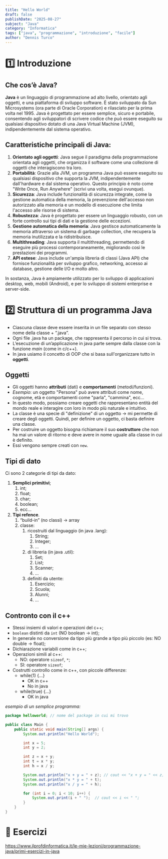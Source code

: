 ```yaml
---
title: "Hello World"
draft: false
publishDate: "2025-08-27"
subject: "Java"
category: "Informatica"
tags: ["java", "programmazione", "introduzione", "facile"]
author: "Dennis Turco"
---
```


# 1️⃣ Introduzione

## Che cos’è Java?

**Java** è un linguaggio di programmazione ad alto livello, orientato agli oggetti, e una piattaforma di sviluppo software. È stato sviluppato da Sun Microsystems (ora parte di Oracle Corporation) e rilasciato per la prima volta nel 1995. Java è progettato per essere semplice, sicuro e portabile, consentendo agli sviluppatori di scrivere codice che può essere eseguito su qualsiasi dispositivo dotato di una Java Virtual Machine (JVM), indipendentemente dal sistema operativo.

## Caratteristiche principali di Java:

1. **Orientato agli oggetti**: Java segue il paradigma della programmazione orientata agli oggetti, che organizza il software come una collezione di oggetti che interagiscono tra loro.
2. **Portabilità**: Grazie alla JVM, un programma Java può essere eseguito su qualsiasi dispositivo che supporta la JVM, indipendentemente dall'hardware e dal sistema operativo. Questo principio è noto come "Write Once, Run Anywhere" (scrivi una volta, esegui ovunque).
3. **Sicurezza**: Java include funzionalità di sicurezza integrate, come la gestione automatica della memoria, la prevenzione dell'accesso non autorizzato alla memoria e un modello di esecuzione che limita l'accesso alle risorse di sistema.
4. **Robustezza**: Java è progettato per essere un linguaggio robusto, con un forte controllo sui tipi di dati e la gestione delle eccezioni.
5. **Gestione automatica della memoria**: Java gestisce automaticamente la memoria attraverso un sistema di garbage collection, che recupera la memoria inutilizzata e la ridistribuisce.
6. **Multithreading**: Java supporta il multithreading, permettendo di eseguire più processi contemporaneamente, migliorando così le prestazioni dei programmi.
7. **API estese**: Java include un'ampia libreria di classi (Java API) che fornisce funzionalità per sviluppo grafico, networking, accesso ai database, gestione delle I/O e molto altro.

In sostanza, Java è ampiamente utilizzato per lo sviluppo di applicazioni desktop, web, mobili (Android), e per lo sviluppo di sistemi enterprise e server-side.

# 2️⃣ Struttura di un programma Java

- Ciascuna classe deve essere inserita in un file separato con stesso nome della classe + “.java”.
- Ogni file .java ha un package, che rappresenta il percorso in cui si trova.
- L’esecuzione di un’applicazione in java parte sempre dalla classe con la funzione *main* (come in c/c++).
- In java usiamo il concetto di OOP che si basa sull'organizzare tutto in **oggetti**.

## Oggetti

- Gli oggetti hanno **attributi** (dati) e **comportamenti** (metodi/funzioni).
- *Esempio*: un oggetto "Persona" può avere attributi come nome, cognome, età e comportamenti come "parla", "cammina", ecc...
- In questo modo, possiamo creare oggetti che rappresentano entità del mondo reale e interagire con loro in modo più naturale e intuitivo.
- La classe è una specie di "definizione" di un oggetto → mi permette di creare degli oggetti. Quindi, per definire un oggetto, ci basta definire una classe.
- Per costruire un oggetto bisogna richiamare il suo **costruttore** che non ha mai un valore di ritorno e deve avere in nome uguale alla classe in cui è definito.
- Essi vengono sempre creati con `new`.

## Tipi di dato

Ci sono 2 categorie di tipi da dato:

1. **Semplici primitivi**;
    1. int;
    2. float;
    3. char;
    4. boolean;
    5. ecc…
2. **Tipi refence**.
    1. “build-in” (no classi) → array
    2. classe:
        1. ricostruiti dal linguaggio (in java .lang):
            1. String;
            2. Integer;
            3. …
        2. di libreria (in java .util):
            1. Set;
            2. List;
            3. Scanner;
            4. …
        3. definiti da utente:
            1. Esercizio;
            2. Scuola;
            3. Alunni;
            4. …

## Contronto con il c++

- Stessi insiemi di valori e operazioni del c++;
- `boolean` distinti da `int` (NO boolean → int);
- In generale no conversione da tipo più grande a tipo più piccolo (es: NO double → float);
- Dichiarazione variabili come in c++;
- Operazioni simili al c++:
    - NO: operatore `sizeof`, `*`;
    - SI: operatore `sizeof`;
- Costrutti controllo come in c++, con piccole differenze:
    - while(1) {…}
        - OK in c++
        - No in java
    - while(true) {…}
        - OK in java

*esempio di un semplice programma:*

```java
package helloworld; // nome del package in cui mi trovo

public class Main {
    public static void main(String[] args) {
        System.out.println("Hello World");

        int x = 5;
        int y = 2;

        int z = x + y;
        int t = x * y;
        int h = x / y;

        System.out.println("x + y = " + z); // cout << "x + y = " << z;
        System.out.println("x * y = " + t);
        System.out.println("x / y = " + h);

        for (int i = 0; i < 10; i++) {
            System.out.print(i + " ");  // cout << i << " ";
        }
    }
}

```

# 📑 Esercizi

https://www.ilprofdinformatica.it/le-mie-lezioni/programmazione-java/primi-esercizi-in-java